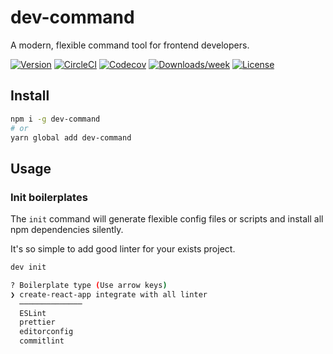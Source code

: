 # dev-command

A modern, flexible command tool for frontend developers.

[![Version](https://img.shields.io/npm/v/dev-command.svg)](https://npmjs.org/package/dev-command)
[![CircleCI](https://circleci.com/gh/devrsi0n/dev-command/tree/master.svg?style=shield)](https://circleci.com/gh/devrsi0n/dev-command/tree/master)
[![Codecov](https://codecov.io/gh/devrsi0n/dev-command/branch/master/graph/badge.svg)](https://codecov.io/gh/devrsi0n/dev-command)
[![Downloads/week](https://img.shields.io/npm/dw/dev-command.svg)](https://npmjs.org/package/dev-command)
[![License](https://img.shields.io/npm/l/dev-command.svg)](https://github.com/devrsi0n/dev-command/blob/master/package.json)

## Install

```sh
npm i -g dev-command
# or
yarn global add dev-command
```

## Usage

### Init boilerplates

The `init` command will generate flexible config files or scripts and install all npm dependencies silently.

It's so simple to add good linter for your exists project.

```sh
dev init

? Boilerplate type (Use arrow keys)
❯ create-react-app integrate with all linter
  ──────────────
  ESLint
  prettier
  editorconfig
  commitlint
```

